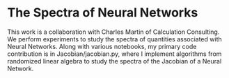# The Spectra of Neural Networks

This work is a collaboration with Charles Martin of Calculation Consulting. We perform experiments to study the spectra of quantities associated with Neural Networks. Along with various notebooks, my primary code contribution is in Jacobian/jacobian.py, where I implement algorithms from randomized linear algebra to study the spectra of the Jacobian of a Neural Network.
